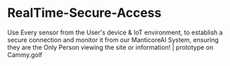 # RealTime-Secure-Access
Use Every sensor from the User's device &amp; IoT environment, to establish a secure connection and monitor it from our ManticoreAI System, ensuring they are the Only Person viewing the site or information!  | prototype on Cammy.golf

